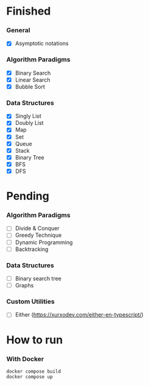 # Finished

### General 
- [X] Asymptotic notations

### Algorithm Paradigms
- [X] Binary Search
- [X] Linear Search
- [X] Bubble Sort

### Data Structures
- [X] Singly List
- [X] Doubly List
- [X] Map
- [X] Set
- [X] Queue
- [X] Stack
- [X] Binary Tree
- [X] BFS
- [X] DFS

# Pending

### Algorithm Paradigms
- [ ] Divide & Conquer
- [ ] Greedy Technique
- [ ] Dynamic Programming
- [ ] Backtracking

### Data Structures
- [ ] Binary search tree
- [ ] Graphs

### Custom Utilities
- [ ] Either (https://xurxodev.com/either-en-typescript/)

# How to run 

### With Docker 
```
docker compose build
docker compose up
```
